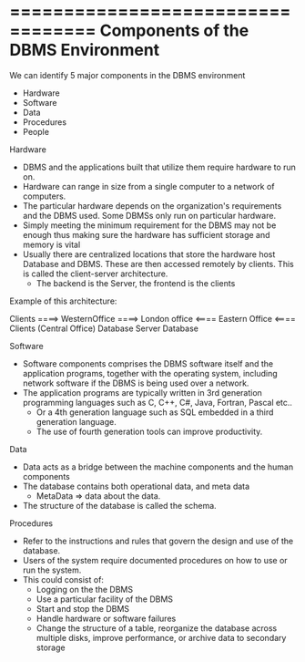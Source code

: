 ==================================
Components of the DBMS Environment
==================================

We can identify 5 major components in the DBMS environment 
  - Hardware
  - Software 
  - Data 
  - Procedures 
  - People

Hardware 
  - DBMS and the applications built that utilize them require hardware to run on. 
  - Hardware can range in size from a single computer to a network of computers. 
  - The particular hardware depends on the organization's requirements and the DBMS used. Some DBMSs only run on particular hardware. 
  - Simply meeting the minimum requirement for the DBMS may not be enough thus making sure the hardware has sufficient storage and memory is vital 
  - Usually there are centralized locations that store the hardware host Database and DBMS. These are then accessed remotely by clients. This is called the client-server architecture. 
    - The backend is the Server, the frontend is the clients 

Example of this architecture: 


Clients ====> WesternOffice ====> London office <==== Eastern Office <==== Clients 
                                 (Central Office)
                                 Database Server
                                    Database


Software 
  - Software components comprises the DBMS software itself and the application programs, together with the operating system, including network software if the DBMS is being used over a network. 
  - The application programs are typically written in 3rd generation programming languages such as C, C++, C#, Java, Fortran, Pascal etc..
    - Or a 4th generation language such as SQL embedded in a third generation language.
    - The use of fourth generation tools can improve productivity. 

Data 
  - Data acts as a bridge between the machine components and the human components 
  - The database contains both operational data, and meta data 
    - MetaData => data about the data.
  - The structure of the database is called the schema. 

Procedures
  - Refer to the instructions and rules that govern the design and use of the database.
  - Users of the system require documented procedures on how to use or run the system. 
  - This could consist of: 
    - Logging on the the DBMS
    - Use a particular facility of the DBMS 
    - Start and stop the DBMS 
    - Handle hardware or software failures
    - Change the structure of a table, reorganize the database across multiple disks, improve performance, or archive data to secondary storage

  